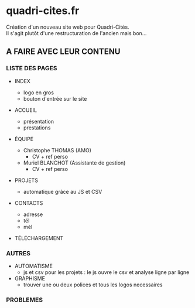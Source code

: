 # quadri-cites.fr
Création d'un nouveau site web pour Quadri-Cités.  
Il s'agit plutôt d'une restructuration de l'ancien mais bon...


## A FAIRE AVEC LEUR CONTENU

### LISTE DES PAGES
- INDEX
  - logo en gros
  - bouton d'entrée sur le site
- ACCUEIL
  - présentation
  - prestations
- ÉQUIPE
  - Christophe THOMAS  (AMO)
      - CV + ref perso
  - Muriel BLANCHOT  (Assistante de gestion)
    - CV + ref perso
- PROJETS
  - automatique grâce au JS et CSV
- CONTACTS
  - adresse
  - tél
  - mèl

- TÉLÉCHARGEMENT

### AUTRES

- AUTOMATISME
  - js et csv pour les projets : le js ouvre le csv et analyse ligne par ligne
- GRAPHISME
  - trouver une ou deux polices et tous les logos necessaires

### PROBLEMES
